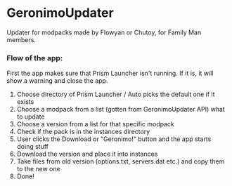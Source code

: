 # GeronimoUpdater

Updater for modpacks made by Flowyan or Chutoy, for Family Man members.

### Flow of the app:
First the app makes sure that Prism Launcher isn't running. If it is, it will show a warning and close the app.

1. Choose directory of Prism Launcher / Auto picks the default one if it exists
2. Choose a modpack from a list (gotten from GeronimoUpdater API) what to update
3. Choose a version from a list for that specific modpack
4. Check if the pack is in the instances directory
5. User clicks the Download or "Geronimo!" button and the app starts doing stuff
6. Download the version and place it into instances
7. Take files from old version (options.txt, servers.dat etc.) and copy them to the new one
8. Done!
